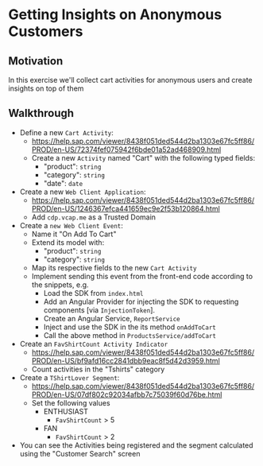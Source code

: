 # Getting Insights on Anonymous Customers
## Motivation
In this exercise we'll collect cart activities for anonymous users and create insights on top of them
## Walkthrough
* Define a new `Cart Activity`:
  * https://help.sap.com/viewer/8438f051ded544d2ba1303e67fc5ff86/PROD/en-US/72374fef075942f6bde01a52ad468909.html
  * Create a new `Activity` named "Cart" with the following typed fields:
    * "product": `string`
    * "category": `string`
    * "date": `date`
* Create a new `Web Client Application`:
  * https://help.sap.com/viewer/8438f051ded544d2ba1303e67fc5ff86/PROD/en-US/1246367efca441659ec9e2f53b120864.html
  * Add `cdp.vcap.me` as a Trusted Domain
* Create a `new Web Client Event`:
  * Name it "On Add To Cart"
  * Extend its model with:
    * "product": `string`
    * "category": `string`
  * Map its respective fields to the new `Cart Activity`
  * Implement sending this event from the front-end code according to the snippets, e.g.
    * Load the SDK from `index.html`
    * Add an Angular Provider for injecting the SDK to requesting components [via `InjectionToken`].
    * Create an Angular Service, `ReportService`
    * Inject and use the SDK in the its method `onAddToCart`
    * Call the above method in `ProductsService/addToCart`
* Create an `FavShirtCount Activity Indicator`
  * https://help.sap.com/viewer/8438f051ded544d2ba1303e67fc5ff86/PROD/en-US/bf9afd16cc2841dbb9eac8f5d42d3959.html
  * Count activities in the "Tshirts" category
* Create a `TShirtLover Segment`:
  * https://help.sap.com/viewer/8438f051ded544d2ba1303e67fc5ff86/PROD/en-US/07df802c92034afbb7c75039f60d76be.html
  * Set the following values
    * ENTHUSIAST
      * `FavShirtCount` > 5
    * FAN
      * `FavShirtCount` > 2
* You can see the Activities being registered and the segment calculated using the "Customer Search" screen